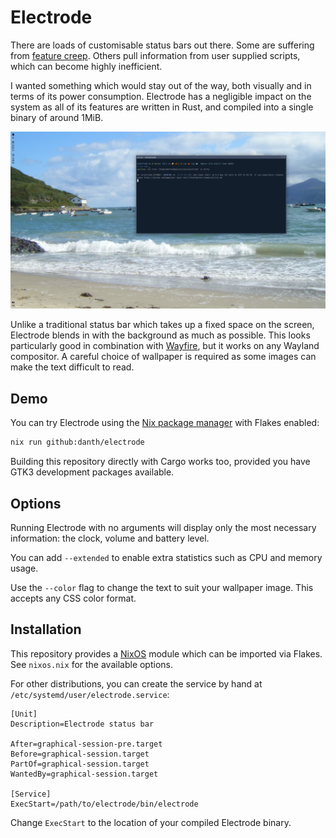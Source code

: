 # Electrode

There are loads of customisable status bars out there. Some are suffering from
[feature creep](https://en.wikipedia.org/wiki/Feature_creep). Others pull
information from user supplied scripts, which can become highly inefficient.

I wanted something which would stay out of the way, both visually and in terms
of its power consumption. Electrode has a negligible impact on the system as
all of its features are written in Rust, and compiled into a single binary
of around 1MiB.

![Screenshot of the status bar](./screenshot.webp)

Unlike a traditional status bar which takes up a fixed space on the screen,
Electrode blends in with the background as much as possible. This looks
particularly good in combination with [Wayfire](https://wayfire.org/), but it
works on any Wayland compositor. A careful choice of wallpaper is required as
some images can make the text difficult to read.

## Demo

You can try Electrode using the [Nix package manager](https://nixos.org/) with
Flakes enabled:

```sh
nix run github:danth/electrode
```

Building this repository directly with Cargo works too, provided you have GTK3
development packages available.

## Options

Running Electrode with no arguments will display only the most necessary
information: the clock, volume and battery level.

You can add `--extended` to enable extra statistics such as CPU and memory
usage.

Use the `--color` flag to change the text to suit your wallpaper image.
This accepts any CSS color format.

## Installation

This repository provides a [NixOS](https://nixos.org/) module which can be
imported via Flakes. See `nixos.nix` for the available options.

For other distributions, you can create the service by hand at
`/etc/systemd/user/electrode.service`:

```systemd
[Unit]
Description=Electrode status bar

After=graphical-session-pre.target
Before=graphical-session.target
PartOf=graphical-session.target
WantedBy=graphical-session.target

[Service]
ExecStart=/path/to/electrode/bin/electrode
```

Change `ExecStart` to the location of your compiled Electrode binary.
